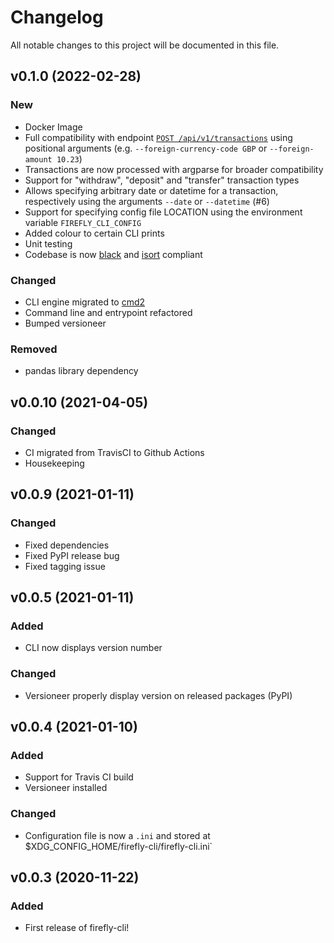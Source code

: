 # Changelog

All notable changes to this project will be documented in this file.

## v0.1.0 (2022-02-28)

### New
- Docker Image
- Full compatibility with endpoint [`POST /api/v1/transactions`](https://api-docs.firefly-iii.org/#/transactions/storeTransaction) using positional arguments (e.g. `--foreign-currency-code GBP` or `--foreign-amount 10.23`)
- Transactions are now processed with argparse for broader compatibility
- Support for "withdraw", "deposit" and "transfer" transaction types
- Allows specifying arbitrary date or datetime for a transaction, respectively using the arguments `--date` or `--datetime` (#6)
- Support for specifying config file LOCATION using the environment variable `FIREFLY_CLI_CONFIG`
- Added colour to certain CLI prints
- Unit testing
- Codebase is now [black](https://black.readthedocs.io/en/stable/) and [isort](https://pypi.org/project/isort/) compliant

### Changed
- CLI engine migrated to [cmd2](https://cmd2.readthedocs.io/en/stable/)
- Command line and entrypoint refactored
- Bumped versioneer

### Removed
- pandas library dependency

## v0.0.10 (2021-04-05)

### Changed
- CI migrated from TravisCI to Github Actions
- Housekeeping

## v0.0.9 (2021-01-11)

### Changed
- Fixed dependencies
- Fixed PyPI release bug
- Fixed tagging issue

## v0.0.5 (2021-01-11)

### Added

- CLI now displays version number

### Changed
- Versioneer properly display version on released packages (PyPI)

## v0.0.4 (2021-01-10)

### Added

- Support for Travis CI build
- Versioneer installed

### Changed

- Configuration file is now a `.ini` and stored at $XDG_CONFIG_HOME/firefly-cli/firefly-cli.ini`

## v0.0.3 (2020-11-22)

### Added

- First release of firefly-cli!
